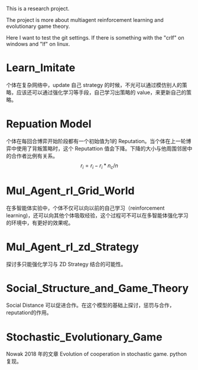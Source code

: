 This is a research project.

The project is more about multiagent reinforcement learning and evolutionary game theory.

Here I want to test the git settings. If there is something with the "crlf" on windows and "lf" on linux.

# Learn_Imitate
个体在复杂网络中，update 自己 strategy 的时候，不光可以通过模仿别人的策略，应该还可以通过强化学习等手段，自己学习出策略的 value，来更新自己的策略。

# Repuation Model
个体在每回合博弈开始阶段都有一个初始值为1的 Reputation。当个体在上一轮博弈中使用了背叛策略时，这个 Reputattion 值会下降。下降的大小与他周围邻居中的合作者比例有关系。
$$
r_{i} = r_{i} - r_{i} * n_c / n
$$

# Mul_Agent_rl_Grid_World
在多智能体实验中，个体不仅可以向以前的自己学习（reinforcement learning)，还可以向其他个体吸取经验，这个过程可不可以在多智能体强化学习的环境中，有更好的效果呢。

# Mul_Agent_rl_zd_Strategy
探讨多只能强化学习与 ZD Strategy 结合的可能性。

# Social_Structure_and_Game_Theory
Social Distance 可以促进合作。在这个模型的基础上探讨，惩罚与合作，reputation的作用。

# Stochastic_Evolutionary_Game
Nowak 2018 年的文章 Evolution of cooperation in stochastic game. python 复现。
